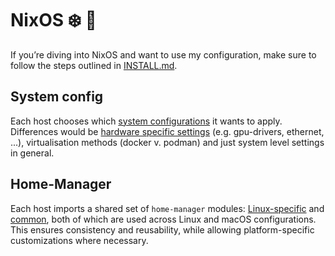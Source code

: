 # NixOS :snowflake: :rocket:

If you’re diving into NixOS and want to use my configuration, make sure to follow the steps outlined in [INSTALL.md](../../INSTALL.md).

## System config

Each host chooses which [system configurations](../../nixos/linux) it wants to apply. Differences would be [hardware specific settings](../../nixos/linux/hardware/gpu) (e.g. gpu-drivers, ethernet, ...), virtualisation methods (docker v. podman) and just system level settings in general.

## Home-Manager

Each host imports a shared set of `home-manager` modules: [Linux-specific](../../home/linux/default.nix) and [common](../../home/default.nix), both of which are used across Linux and macOS configurations. This ensures consistency and reusability, while allowing platform-specific customizations where necessary.
